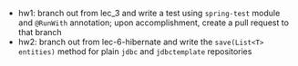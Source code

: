 * hw1: branch out from lec_3 and write a test
using `spring-test` module and `@RunWith` annotation;
upon accomplishment, create a pull request to that branch
* hw2: branch out from lec-6-hibernate and write the `save(List<T> entities)` method
for plain `jdbc` and `jdbctemplate` repositories